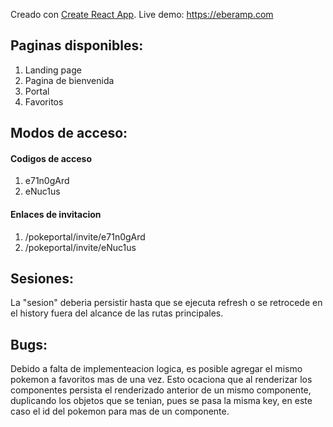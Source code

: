 Creado con [Create React App](https://github.com/facebook/create-react-app).
Live demo: https://eberamp.com

## Paginas disponibles:

1. Landing page
2. Pagina de bienvenida
3. Portal
4. Favoritos

## Modos de acceso:

#### Codigos de acceso

1. e71n0gArd
2. eNuc1us

#### Enlaces de invitacion

1. /pokeportal/invite/e71n0gArd
2. /pokeportal/invite/eNuc1us


## Sesiones:

La "sesion" deberia persistir hasta que se ejecuta refresh o se retrocede en el history fuera del alcance de las rutas principales.

## Bugs:

Debido a falta de implementeacion logica, es posible agregar el mismo pokemon a favoritos mas de una vez. Esto ocaciona que al renderizar los componentes persista el renderizado anterior de un mismo componente, duplicando los objetos que se tenian, pues se pasa la misma key, en este caso el id del pokemon para mas de un componente.


